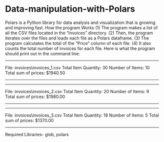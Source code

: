 # Data-manipulation-with-Polars
Polars is a Python library for data analysis and visualization that is growing and improving fast.
How the program Works
(1) The program makes a list of all the CSV files located in the “Invoices” directory.
(2) Then, the program iterates over the files and loads each file as a Polars dataframe. 
(3) The program calculates the total of the “Price” column of each file. 
(4) It also counts the total number of invoices for each file.
Here is what the program should print out in the command line: 
******************************
File: invoices\invoices_1.csv
Total Item Quantity: 30
Number of Items: 10
Total sum of prices: $1940.50
******************************
******************************
File: invoices\invoices_2.csv
Total Item Quantity: 20
Number of Items: 9
Total sum of prices: $1980.00
******************************
******************************
File: invoices\invoices_3.csv
Total Item Quantity: 18
Number of Items: 5
Total sum of prices: $1370.00
******************************
Required Libraries- glob, polars
